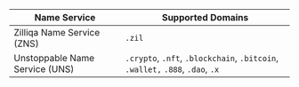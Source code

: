 | Name Service                   | Supported Domains                                                             |
| ------------------------------ | ----------------------------------------------------------------------------- |
| Zilliqa Name Service (ZNS)     | `.zil`                                                                        |
| Unstoppable Name Service (UNS) | `.crypto`, `.nft`, `.blockchain`, `.bitcoin`, `.wallet,` `.888`, `.dao`, `.x` |
